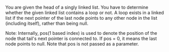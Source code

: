 You are given the head of a singly linked list. You have to determine whether the given linked list contains a loop or not. A loop exists in a linked list if the next pointer of the last node points to any other node in the list (including itself), rather than being null.

Note: Internally, pos(1 based index) is used to denote the position of the node that tail's next pointer is connected to. If pos = 0, it means the last node points to null. Note that pos is not passed as a parameter.
